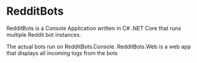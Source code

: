 # RedditBots
RedditBots is a Console Application written in C# .NET Core that runs multiple Reddit bot instances.

The actual bots run on RedditBots.Console. RedditBots.Web is a web app that displays all incoming logs from the bots
